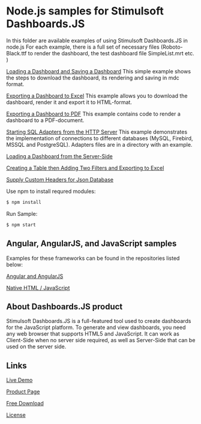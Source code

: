 # Node.js samples for Stimulsoft Dashboards.JS

In this folder are available examples of using Stimulsoft Dashboards.JS in node.js
For each example, there is a full set of necessary files (Roboto-Black.ttf to render the dashboard, the test dashboard file SimpleList.mrt etc. )

[Loading a Dashboard and Saving a Dashboard](https://github.com/stimulsoft/Samples-Dashboards-JS/tree/master/Node.js/Loading%20a%20Dashboard%20and%20Saving%20a%20Dashboard)
This simple example shows the steps to download the dashboard, its rendering and saving in mdc format.

[Exporting a Dashboard to Excel](https://github.com/stimulsoft/Samples-Dashboards-JS/tree/master/Node.js/Exporting%20a%20Dashboard%20to%20Excel)
This example allows you to download the dashboard, render it and export it to HTML-format.
 
[Exporting a Dashboard to PDF](https://github.com/stimulsoft/Samples-Dashboards-JS/tree/master/Node.js/Exporting%20a%20Dashboard%20to%20PDF)
This example contains code to render a dashboard to a PDF-document.

[Starting SQL Adapters from the HTTP Server](https://github.com/stimulsoft/Samples-Dashboards-JS/tree/master/Node.js/Starting%20SQL%20adapters%20from%20the%20HTTP%20server)
This example demonstrates the implementation of connections to different databases (MySQL, Firebird, MSSQL and PostgreSQL). Adapters files are in a directory with an example.

[Loading a Dashboard from the Server-Side](https://github.com/stimulsoft/Samples-Dashboards-JS/tree/master/Node.js/Loading%20a%20Dashboard%20from%20the%20Server-Side)

[Creating a Table then Adding Two Filters and Exporting to Excel](https://github.com/stimulsoft/Samples-Dashboards-JS/tree/master/Node.js/Creating%20a%20Table%20then%20Adding%20Two%20Filters%20and%20Exporting%20to%20Excel)

[Supply Custom Headers for Json Database](https://github.com/stimulsoft/Samples-Dashboards-JS/tree/master/Node.js/Supply%20Custom%20Headers%20for%20Json%20Database)

Use npm to install requred modules:
```sh
$ npm install
```

Run Sample:
```sh
$ npm start
```

## Angular, AngularJS, and JavaScript samples

Examples for these frameworks can be found in the repositories listed below:

[Angular and AngularJS](https://github.com/stimulsoft/Samples-Dashboards-JS-Angular)

[Native HTML / JavaScript](https://github.com/stimulsoft/Samples-Dashboards-JS-Native-HTML)


## About Dashboards.JS product
Stimulsoft Dashboards.JS is a full-featured tool used to create dashboards for the JavaScript platform. To generate and view dashboards, you need any web browser that supports HTML5 and JavaScript. It can work as Client-Side when no server side required, as well as Server-Side that can be used on the server side.

## Links

[Live Demo](http://demo.stimulsoft.com/#Js)

[Product Page](https://www.stimulsoft.com/en/products/dashboards-js)

[Free Download](https://www.stimulsoft.com/en/downloads#dashboards)

[License](LICENSE.md)

